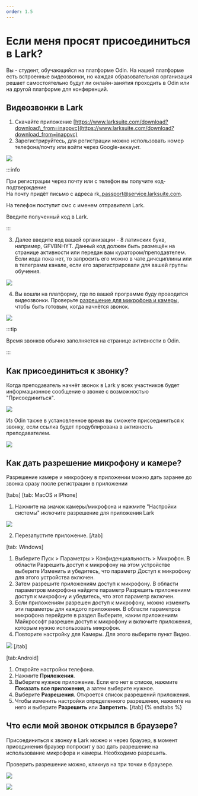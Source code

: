```yaml
---
order: 1.5
---
```


# Если меня просят присоединиться в Lark?

Вы - студент, обучающийся на платформе Odin. На нашей платформе есть встроенные видеозвонки, но каждая образовательная организация решает самостоятельно будут ли онлайн-занятия проходить в  Odin или на другой платформе для конференций.

## Видеозвонки в Lark

1. Скачайте приложение [ ](https://www.larksuite.com/download?download_from=inappvc)[ ](https://www.larksuite.com/download?download_from=inappvc)[ ](https://www.larksuite.com/download?download_from=inappvc)[https://www.larksuite.com/download?download\_from=inappvc](https://www.larksuite.com/download?download_from=inappvc)
2. Зарегистрируйтесь, для регистрации можно использовать номер телефона/почту или войти через Google-аккаунт.

![](<../.gitbook/assets/image (63).png>)

:::info

При регистрации через почту или с телефон вы получите код-подтверждение \
На почту придёт письмо с адреса rk\_passport@service.larksuite.com.

На телефон поступит смс с именем отправителя Lark.

Введите полученный код в Lark.

:::

3. Далее введите код вашей организации - 8 латинских букв, например, GFVBNHYT. Данный код должен быть размещён на странице активности или передан вам куратором/преподавтелем. Если кода пока нет, то запросить его можно в чате дичсциплины или в телеграмм канале, если его зарегистрировали для вашей группы обучения.

![](<../.gitbook/assets/telegram-cloud-photo-size-2-5287501656939939541-w.jpg>)

4. Вы вошли на платформу, где по вашей программе буду проводится видеозвонки. Проверьте [разрешение для микрофона и камеры](esli-menya-prosyat-prisoedinitsya-v-lark.md#kak-dat-razreshenie-mikrofonu-i-kamere), чтобы быть готовым, когда начнётся звонок.

![](<../.gitbook/assets/telegram-cloud-photo-size-2-5287501656939939544-w.jpg>)

:::tip

Время звонков обычно заполняется на странице активности в Odin.

:::

## Как  присоединиться к звонку?

Когда преподаватель начнёт звонок в Lark у всех участников будет информационное сообщение о звонке с возможностью "Присоединиться".

![](<../.gitbook/assets/telegram-cloud-photo-size-2-5287501656939939569-w (1).jpg>)

Из  Odin также в установленное время вы сможете присоединиться к звонку, если ссылка будет продублирована в активность преподавателем.

![](<../.gitbook/assets/image (44).png>)

## Как дать разрешение микрофону и камере?

Разрешение камере и микрофону в приложении можно дать заранее до звонка сразу после регистрации в приложении

[tabs]
[tab: MacOS и IPhone]
1. Нажмите на значок камеры/микрофона и нажмите "Настройки системы" иключите  разрешение для приложения Lark

![](<../.gitbook/assets/image (54).png>)

2. Перезапустите приложение.
[/tab]

[tab: Windows]
1. Выберите Пуск  > Параметры  > Конфиденциальность > Микрофон. В области Разрешить доступ к микрофону на этом устройстве выберите Изменить и убедитесь, что параметр Доступ к микрофону для этого устройства включен.
2. Затем разрешите приложениям доступ к микрофону. В области параметров микрофона найдите параметр Разрешить приложениям доступ к микрофону и убедитесь, что этот параметр включен.
3. Если приложениям разрешен доступ к микрофону, можно изменить эти параметры для каждого приложения. В области параметров микрофона перейдите в раздел Выберите, каким приложениям Майкрософт разрешен доступ к микрофону и включите приложения, которым нужно использовать микрофон.
4. Повторите настройку для Камеры. Для этого выберите пункт Видео.

![](<../.gitbook/assets/image (66).png>)
[/tab]

[tab:Android]
1. Откройте настройки телефона.
2. Нажмите **Приложения**.
3. Выберите нужное приложение. Если его нет в списке, нажмите **Показать все приложения**, а затем выберите нужное.
4. Выберите **Разрешения**. Откроется список разрешений приложения.
5. Чтобы изменить настройки определенного разрешения, нажмите на него и выберите **Разрешить** или **Запретить**.
[/tab]
{% endtabs %}

## Что если мой звонок открылся в браузере?

Присоединиться к звонку в Lark можно и через браузер, в момент присодинения браузер попросит у вас дать разрешение на использование микрофора и камеры. Необходимо разрешить.

Проверить разрешение можно, кликнув на три точки в браузере.

![](<../.gitbook/assets/image (48).png>)

![](<../.gitbook/assets/image (53).png>)